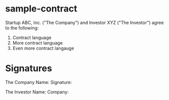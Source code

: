 sample-contract
===============

Startup ABC, Inc. ("The Company") and Investor XYZ ("The Investor") agree to the following:

1)  Contract language
2)  More contract language
3)  Even more contract langauge

Signatures
==============
The Company
Name:
Signature:

The Investor
Name:
Company:
